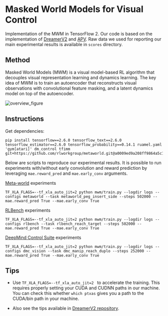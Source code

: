 # Masked World Models for Visual Control

Implementation of the MWM in TensorFlow 2. Our code is based on the implementation of [DreamerV2](https://github.com/danijar/dreamerv2) and [APV](https://arxiv.org/abs/2203.13880). Raw data we used for reporting our main experimental results is available in `scores` directory.

## Method
Masked World Models (MWM) is a visual model-based RL algorithm that decouples visual representation learning and dynamics learning. The key idea of MWM is to train an autoencoder that reconstructs visual observations with convolutional feature masking, and a latent dynamics model on top of the autoencoder.

![overview_figure](https://user-images.githubusercontent.com/20944657/176366822-1c755eee-392e-4b7b-a1d0-8a34417888bc.gif)


## Instructions

Get dependencies:
```
pip install tensorflow==2.6.0 tensorflow_text==2.6.0 tensorflow_estimator==2.6.0 tensorflow_probability==0.14.1 ruamel.yaml 'gym[atari]' dm_control tfimm git+https://github.com/rlworkgroup/metaworld.git@a0009ed9a208ff9864a5c1368c04c273bb20dd06#egg=metaworld
```

Below are scripts to reproduce our experimental results. It is possible to run experiments with/without early convolution and reward prediction by leveraging `mae.reward_pred` and `mae.early_conv` arguments.

[Meta-world](https://github.com/rlworkgroup/metaworld) experiments
```
TF_XLA_FLAGS=--tf_xla_auto_jit=2 python mwm/train.py --logdir logs --configs metaworld --task metaworld_peg_insert_side --steps 502000 --mae.reward_pred True --mae.early_conv True
```

[RLBench](https://github.com/stepjam/RLBench) experiments
```
TF_XLA_FLAGS=--tf_xla_auto_jit=2 python mwm/train.py --logdir logs --configs rlbench --task rlbench_reach_target --steps 502000 --mae.reward_pred True --mae.early_conv True
```

[DeepMind Control Suite](https://github.com/deepmind/dm_control) experiments
```
TF_XLA_FLAGS=--tf_xla_auto_jit=2 python mwm/train.py --logdir logs --configs dmc_vision --task dmc_manip_reach_duplo --steps 252000 --mae.reward_pred True --mae.early_conv True
```

## Tips

- Use `TF_XLA_FLAGS=--tf_xla_auto_jit=2 ` to accelerate the training. This requires properly setting your CUDA and CUDNN paths in our machine. You can check this whether `which ptxas` gives you a path to the CUDA/bin path in your machine.

- Also see the tips available in [DreamerV2 repository](https://github.com/danijar/dreamerv2/blob/main/README.md#tips).
